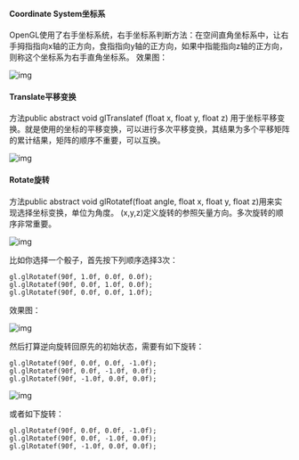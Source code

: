 #### Coordinate System坐标系
OpenGL使用了右手坐标系统，右手坐标系判断方法：在空间直角坐标系中，让右手拇指指向x轴的正方向，食指指向y轴的正方向，如果中指能指向z轴的正方向，则称这个坐标系为右手直角坐标系。
效果图：

![img](http://emanual.github.io/md-android/img/media_3d/03_3d.png)

#### Translate平移变换
方法public abstract void glTranslatef (float x, float y, float z) 用于坐标平移变换。就是使用的坐标的平移变换，可以进行多次平移变换，其结果为多个平移矩阵的累计结果，矩阵的顺序不重要，可以互换。

![img](http://emanual.github.io/md-android/img/media_3d/03_3d2.png)

#### Rotate旋转
方法public abstract void glRotatef(float angle, float x, float y, float z)用来实现选择坐标变换，单位为角度。 
(x,y,z)定义旋转的参照矢量方向。多次旋转的顺序非常重要。

![img](http://emanual.github.io/md-android/img/media_3d/03_3d3.png)

比如你选择一个骰子，首先按下列顺序选择3次：
```  
gl.glRotatef(90f, 1.0f, 0.0f, 0.0f);
gl.glRotatef(90f, 0.0f, 1.0f, 0.0f);
gl.glRotatef(90f, 0.0f, 0.0f, 1.0f); 
```
效果图：

![img](http://emanual.github.io/md-android/img/media_3d/03_3d4.png)

然后打算逆向旋转回原先的初始状态，需要有如下旋转：
```  
gl.glRotatef(90f, 0.0f, 0.0f, -1.0f);
gl.glRotatef(90f, 0.0f, -1.0f, 0.0f);
gl.glRotatef(90f, -1.0f, 0.0f, 0.0f);
```

![img](http://emanual.github.io/md-android/img/media_3d/03_3d5.png)

或者如下旋转：
```   
gl.glRotatef(90f, 0.0f, 0.0f, -1.0f);
gl.glRotatef(90f, 0.0f, -1.0f, 0.0f);
gl.glRotatef(90f, -1.0f, 0.0f, 0.0f);
```